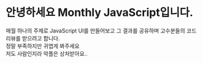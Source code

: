 # 안녕하세요 Monthly JavaScript입니다.  
매월 하나의 주제로 JavaScript UI를 만들어보고 그 결과를 공유하며 고수분들의 코드리뷰를 받으려고 합니다.  
정말 부족하지만 귀엽게 봐주세요  
저도 사람인지라 악플은 상처받아요..  
